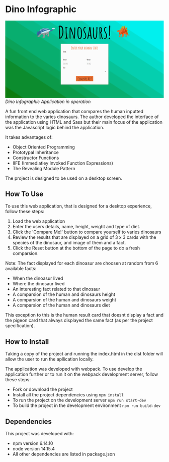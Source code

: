 # Dino Infographic 

![web application](dino.gif)
_Dino Infographic Application in operation_

A fun front end web application that compares the human inputted information to the varies dinosaurs. The author developed the interface of the application using HTML and Sass but their main focus of the application was the Javascript logic behind the application. 

It takes advantages of:
- Object Oriented Programming
- Prototypal Inheritance
- Constructor Functions
- IIFE (Immediatley Invoked Function Expressions)
- The Revealing Module Pattern

The project is designed to be used on a desktop screen. 

## How To Use

To use this web application, that is designed for a desktop experience, follow these steps: 

1. Load the web application
2. Enter the users details, name, height, weight and type of diet. 
3. Click the 'Compare Me!' button to compare yourself to varies dinosaurs
4. Review the results that are displayed on a grid of 3 x 3 cards with the species of the dinosaur, and image of them and a fact.
5. Click the Reset button at the bottom of the page to do a fresh comparsion.

Note: The fact displayed for each dinoasur are choosen at random from 6 available facts: 
- When the dinoasur lived
- Where the dinosaur lived
- An interesting fact related to that dinosaur
- A comparsion of the human and dinosaurs height
- A comparsion of the human and dinosaurs weight
- A comparsion of the human and dinosaurs diet 

This exception to this is the human result card that doesnt display a fact and the pigeon card that always displayed the same fact (as per the project specification).

## How to Install

Taking a copy of the project and running the index.html in the dist folder will allow the user to run the apllication locally. 

The application was developed with webpack. To use develop the application further or to run it on the webpack development server, follow these steps:

- Fork or download the project
- Install all the project dependencies using `npm install`
- To run the project on the development server `npm run start-dev`
- To build the project in the development environment `npm run build-dev`

## Dependencies

This project was developed with:
- npm version 6.14.10
- node version 14.15.4
- All other dependencies are listed in package.json
